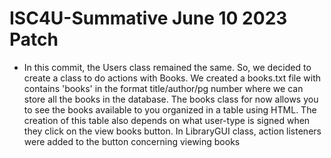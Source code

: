 # ISC4U-Summative June 10 2023 Patch


* In this commit, the Users class remained the same. So, we decided to create a class to do actions with Books. We created a books.txt file with contains 'books' in the format title/author/pg number where we can store all the books in the database. The books class for now allows you to see the books available to you organized in a table using HTML. The creation of this table also depends on what user-type is signed when they click on the view books button. In LibraryGUI class,  action listeners were added to the button concerning viewing books


